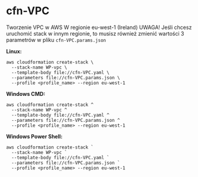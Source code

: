 # cfn-VPC

Tworzenie VPC w AWS W regionie eu-west-1 (Ireland)
UWAGA! Jeśli chcesz uruchomić stack w innym regionie, to musisz również zmienić wartości 3 parametrów w pliku `cfn-VPC.params.json`


**Linux:**
```
aws cloudformation create-stack \
  --stack-name WP-vpc \
  --template-body file://cfn-VPC.yaml \
  --parameters file://cfn-VPC.params.json \
  --profile <profile_name> --region eu-west-1
```


**Windows CMD:**
```
aws cloudformation create-stack ^
  --stack-name WP-vpc ^
  --template-body file://cfn-VPC.yaml ^
  --parameters file://cfn-VPC.params.json ^
  --profile <profile_name> --region eu-west-1
```


**Windows Power Shell:**
```
aws cloudformation create-stack `
  --stack-name WP-vpc `
  --template-body file://cfn-VPC.yaml `
  --parameters file://cfn-VPC.params.json `
  --profile <profile_name> --region eu-west-1
```


